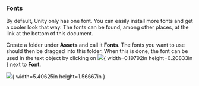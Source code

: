 ### Fonts

By default, Unity only has one font. You can easily install more fonts and
get a cooler look that way. The fonts can be found, among other places, at the link
at the bottom of this document.

Create a folder under **Assets** and call it **Fonts**. The fonts you
want to use should then be dragged into this folder. When this is done,
the font can be used in the text object by clicking on
![](media/image56.png){ width=0.19792in height=0.20833in } next to **Font**.

![](media/image57.png){ width=5.40625in height=1.56667in }
